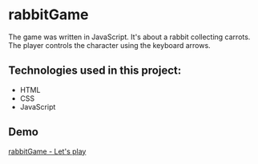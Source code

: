 # rabbitGame
The game was written in JavaScript. It's about a rabbit collecting carrots. The player controls the character using the keyboard arrows.

## Technologies used in this project:
* HTML
* CSS
* JavaScript

## Demo
[rabbitGame - Let's play](https://kozlowicz-marta.github.io/rabbitGame/)

